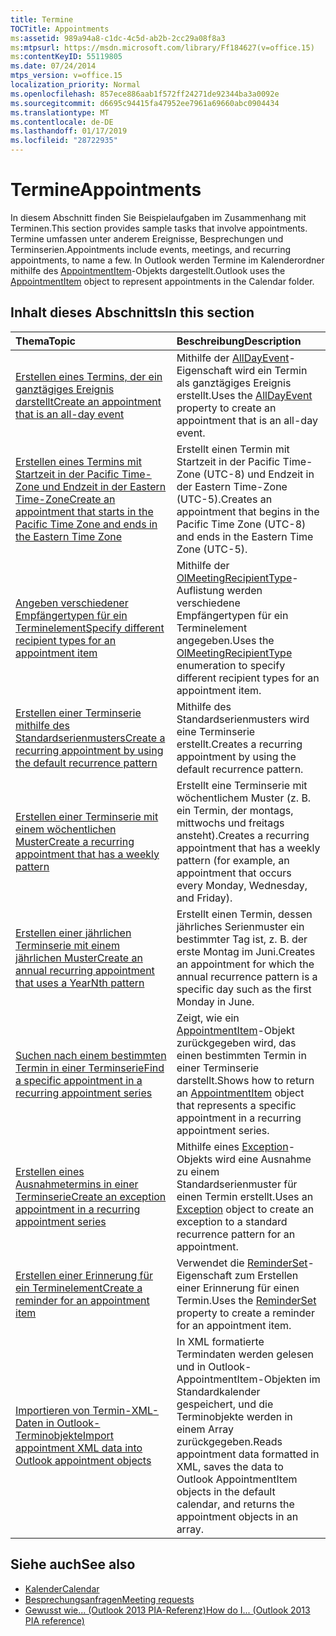 ```yaml
---
title: Termine
TOCTitle: Appointments
ms:assetid: 989a94a8-c1dc-4c5d-ab2b-2cc29a08f8a3
ms:mtpsurl: https://msdn.microsoft.com/library/Ff184627(v=office.15)
ms:contentKeyID: 55119805
ms.date: 07/24/2014
mtps_version: v=office.15
localization_priority: Normal
ms.openlocfilehash: 857ece886aab1f572ff24271de92344ba3a0092e
ms.sourcegitcommit: d6695c94415fa47952ee7961a69660abc0904434
ms.translationtype: MT
ms.contentlocale: de-DE
ms.lasthandoff: 01/17/2019
ms.locfileid: "28722935"
---
```

# <a name="appointments"></a><span data-ttu-id="2b906-102">Termine</span><span class="sxs-lookup"><span data-stu-id="2b906-102">Appointments</span></span>

<span data-ttu-id="2b906-103">In diesem Abschnitt finden Sie Beispielaufgaben im Zusammenhang mit Terminen.</span><span class="sxs-lookup"><span data-stu-id="2b906-103">This section provides sample tasks that involve appointments.</span></span> <span data-ttu-id="2b906-104">Termine umfassen unter anderem Ereignisse, Besprechungen und Terminserien.</span><span class="sxs-lookup"><span data-stu-id="2b906-104">Appointments include events, meetings, and recurring appointments, to name a few.</span></span> <span data-ttu-id="2b906-105">In Outlook werden Termine im Kalenderordner mithilfe des [AppointmentItem](https://msdn.microsoft.com/library/bb645611\(v=office.15\))-Objekts dargestellt.</span><span class="sxs-lookup"><span data-stu-id="2b906-105">Outlook uses the [AppointmentItem](https://msdn.microsoft.com/library/bb645611\(v=office.15\)) object to represent appointments in the Calendar folder.</span></span>

## <a name="in-this-section"></a><span data-ttu-id="2b906-106">Inhalt dieses Abschnitts</span><span class="sxs-lookup"><span data-stu-id="2b906-106">In this section</span></span>

|<span data-ttu-id="2b906-107">Thema</span><span class="sxs-lookup"><span data-stu-id="2b906-107">Topic</span></span>|<span data-ttu-id="2b906-108">Beschreibung</span><span class="sxs-lookup"><span data-stu-id="2b906-108">Description</span></span>|
|:----|:----------|
|[<span data-ttu-id="2b906-109">Erstellen eines Termins, der ein ganztägiges Ereignis darstellt</span><span class="sxs-lookup"><span data-stu-id="2b906-109">Create an appointment that is an all-day event</span></span>](how-to-create-an-appointment-that-is-an-all-day-event.md)  |<span data-ttu-id="2b906-110">Mithilfe der [AllDayEvent](https://msdn.microsoft.com/library/bb610279\(v=office.15\))-Eigenschaft wird ein Termin als ganztägiges Ereignis erstellt.</span><span class="sxs-lookup"><span data-stu-id="2b906-110">Uses the [AllDayEvent](https://msdn.microsoft.com/library/bb610279\(v=office.15\)) property to create an appointment that is an all-day event.</span></span>|
|[<span data-ttu-id="2b906-111">Erstellen eines Termins mit Startzeit in der Pacific Time-Zone und Endzeit in der Eastern Time-Zone</span><span class="sxs-lookup"><span data-stu-id="2b906-111">Create an appointment that starts in the Pacific Time Zone and ends in the Eastern Time Zone</span></span>](how-to-create-an-appointment-that-starts-in-the-pacific-time-zone-and-ends-in-the-eastern-time-zone.md)  |<span data-ttu-id="2b906-112">Erstellt einen Termin mit Startzeit in der Pacific Time-Zone (UTC-8) und Endzeit in der Eastern Time-Zone (UTC-5).</span><span class="sxs-lookup"><span data-stu-id="2b906-112">Creates an appointment that begins in the Pacific Time Zone (UTC-8) and ends in the Eastern Time Zone (UTC-5).</span></span>|
|[<span data-ttu-id="2b906-113">Angeben verschiedener Empfängertypen für ein Terminelement</span><span class="sxs-lookup"><span data-stu-id="2b906-113">Specify different recipient types for an appointment item</span></span>](how-to-specify-different-recipient-types-for-an-appointment-item.md)  |<span data-ttu-id="2b906-114">Mithilfe der [OlMeetingRecipientType](https://msdn.microsoft.com/library/bb623431\(v=office.15\))-Auflistung werden verschiedene Empfängertypen für ein Terminelement angegeben.</span><span class="sxs-lookup"><span data-stu-id="2b906-114">Uses the [OlMeetingRecipientType](https://msdn.microsoft.com/library/bb623431\(v=office.15\)) enumeration to specify different recipient types for an appointment item.</span></span>|
|[<span data-ttu-id="2b906-115">Erstellen einer Terminserie mithilfe des Standardserienmusters</span><span class="sxs-lookup"><span data-stu-id="2b906-115">Create a recurring appointment by using the default recurrence pattern</span></span>](how-to-create-a-recurring-appointment-by-using-the-default-recurrence-pattern.md)  |<span data-ttu-id="2b906-116">Mithilfe des Standardserienmusters wird eine Terminserie erstellt.</span><span class="sxs-lookup"><span data-stu-id="2b906-116">Creates a recurring appointment by using the default recurrence pattern.</span></span>|
|[<span data-ttu-id="2b906-117">Erstellen einer Terminserie mit einem wöchentlichen Muster</span><span class="sxs-lookup"><span data-stu-id="2b906-117">Create a recurring appointment that has a weekly pattern</span></span>](how-to-create-a-recurring-appointment-that-has-a-weekly-pattern.md)  |<span data-ttu-id="2b906-118">Erstellt eine Terminserie mit wöchentlichem Muster (z. B. ein Termin, der montags, mittwochs und freitags ansteht).</span><span class="sxs-lookup"><span data-stu-id="2b906-118">Creates a recurring appointment that has a weekly pattern (for example, an appointment that occurs every Monday, Wednesday, and Friday).</span></span>|
|[<span data-ttu-id="2b906-119">Erstellen einer jährlichen Terminserie mit einem jährlichen Muster</span><span class="sxs-lookup"><span data-stu-id="2b906-119">Create an annual recurring appointment that uses a YearNth pattern</span></span>](how-to-create-an-annual-recurring-appointment-that-uses-a-yearnth-pattern.md)  |<span data-ttu-id="2b906-120">Erstellt einen Termin, dessen jährliches Serienmuster ein bestimmter Tag ist, z. B. der erste Montag im Juni.</span><span class="sxs-lookup"><span data-stu-id="2b906-120">Creates an appointment for which the annual recurrence pattern is a specific day such as the first Monday in June.</span></span>|
|[<span data-ttu-id="2b906-121">Suchen nach einem bestimmten Termin in einer Terminserie</span><span class="sxs-lookup"><span data-stu-id="2b906-121">Find a specific appointment in a recurring appointment series</span></span>](how-to-find-a-specific-appointment-in-a-recurring-appointment-series.md)  |<span data-ttu-id="2b906-122">Zeigt, wie ein [AppointmentItem](https://msdn.microsoft.com/library/bb645611\(v=office.15\))-Objekt zurückgegeben wird, das einen bestimmten Termin in einer Terminserie darstellt.</span><span class="sxs-lookup"><span data-stu-id="2b906-122">Shows how to return an [AppointmentItem](https://msdn.microsoft.com/library/bb645611\(v=office.15\)) object that represents a specific appointment in a recurring appointment series.</span></span>|
|[<span data-ttu-id="2b906-123">Erstellen eines Ausnahmetermins in einer Terminserie</span><span class="sxs-lookup"><span data-stu-id="2b906-123">Create an exception appointment in a recurring appointment series</span></span>](how-to-create-an-exception-appointment-in-a-recurring-appointment-series.md)  |<span data-ttu-id="2b906-124">Mithilfe eines [Exception](https://msdn.microsoft.com/library/bb610440\(v=office.15\))-Objekts wird eine Ausnahme zu einem Standardserienmuster für einen Termin erstellt.</span><span class="sxs-lookup"><span data-stu-id="2b906-124">Uses an [Exception](https://msdn.microsoft.com/library/bb610440\(v=office.15\)) object to create an exception to a standard recurrence pattern for an appointment.</span></span>|
|[<span data-ttu-id="2b906-125">Erstellen einer Erinnerung für ein Terminelement</span><span class="sxs-lookup"><span data-stu-id="2b906-125">Create a reminder for an appointment item</span></span>](how-to-create-a-reminder-for-an-appointment-item.md)  |<span data-ttu-id="2b906-126">Verwendet die [ReminderSet](https://msdn.microsoft.com/library/bb624262\(v=office.15\))-Eigenschaft zum Erstellen einer Erinnerung für einen Termin.</span><span class="sxs-lookup"><span data-stu-id="2b906-126">Uses the [ReminderSet](https://msdn.microsoft.com/library/bb624262\(v=office.15\)) property to create a reminder for an appointment item.</span></span>|
|[<span data-ttu-id="2b906-127">Importieren von Termin-XML-Daten in Outlook-Terminobjekte</span><span class="sxs-lookup"><span data-stu-id="2b906-127">Import appointment XML data into Outlook appointment objects</span></span>](how-to-import-appointment-xml-data-into-outlook-appointment-objects.md)  |<span data-ttu-id="2b906-128">In XML formatierte Termindaten werden gelesen und in Outlook- AppointmentItem-Objekten im Standardkalender gespeichert, und die Terminobjekte werden in einem Array zurückgegeben.</span><span class="sxs-lookup"><span data-stu-id="2b906-128">Reads appointment data formatted in XML, saves the data to Outlook AppointmentItem objects in the default calendar, and returns the appointment objects in an array.</span></span>|

## <a name="see-also"></a><span data-ttu-id="2b906-129">Siehe auch</span><span class="sxs-lookup"><span data-stu-id="2b906-129">See also</span></span>

- [<span data-ttu-id="2b906-130">Kalender</span><span class="sxs-lookup"><span data-stu-id="2b906-130">Calendar</span></span>](calendar.md)
- [<span data-ttu-id="2b906-131">Besprechungsanfragen</span><span class="sxs-lookup"><span data-stu-id="2b906-131">Meeting requests</span></span>](meeting-requests.md)
- [<span data-ttu-id="2b906-132">Gewusst wie... (Outlook 2013 PIA-Referenz)</span><span class="sxs-lookup"><span data-stu-id="2b906-132">How do I... (Outlook 2013 PIA reference)</span></span>](how-do-i-outlook-2013-pia-reference.md)

